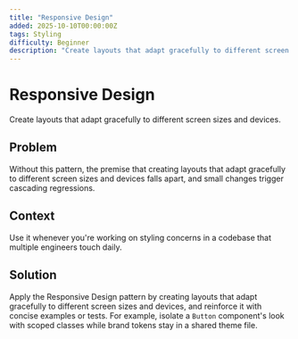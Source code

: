 ```yaml
---
title: "Responsive Design"
added: 2025-10-10T00:00:00Z
tags: Styling
difficulty: Beginner
description: "Create layouts that adapt gracefully to different screen sizes and devices."
---
```

# Responsive Design

Create layouts that adapt gracefully to different screen sizes and devices.

## Problem

Without this pattern, the premise that creating layouts that adapt gracefully to different screen sizes and devices falls apart, and small changes trigger cascading regressions.

## Context

Use it whenever you're working on styling concerns in a codebase that multiple engineers touch daily.

## Solution

Apply the Responsive Design pattern by creating layouts that adapt gracefully to different screen sizes and devices, and reinforce it with concise examples or tests. For example, isolate a `Button` component's look with scoped classes while brand tokens stay in a shared theme file.
